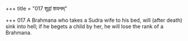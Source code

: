+++
title = "017 शूद्रां शयनम्"

+++
017	A Brahmana who takes a Sudra wife to his bed, will (after death) sink into hell; if he begets a child by her, he will lose the rank of a Brahmana.